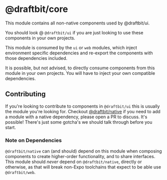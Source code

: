 # @draftbit/core

This module contains all non-native components used by @draftbit/ui.

You should look @ `@draftbit/ui` if you are just looking to use these components
in your own projects.

This module is consumed by the `ui` or `web` modules, which inject environment
specific dependencies and re-export the components with those dependencies
included.

It is possible, but not advised, to directly consume components from this module
in your own projects. You will have to inject your own compatible dependencies.

## Contributing

If you're looking to contribute to components in `@draftbit/ui` this is usually
the module you're looking for. Checkout [@draftbit/native](../native/) if you
need to add a module with a native dependency, please open a PR to discuss. It's
possible! There's just some gotcha's we should talk through before you start.

### Note on Dependencies

`@draftbit/native` can (and should) depend on this module when composing
components to create higher-order functionality, and to share interfaces. This
module should _never_ depend on `@draftbit/native`, directly or otherwise, as
that will break non-Expo toolchains that expect to be able use `@draftbit/web`.
